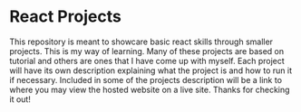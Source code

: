 # React Projects
This repository is meant to showcare basic react skills through smaller projects. This is my way of learning. Many of these projects are based on tutorial and others are ones that I have come up with myself. Each project will have its own description explaining what the project is and how to run it if necessary. Included in some of the projects description will be a link to where you may view the hosted website on a live site. Thanks for checking it out!